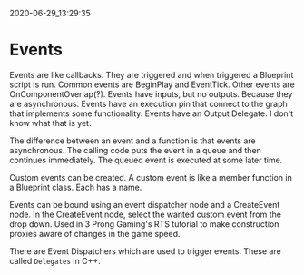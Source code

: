 2020-06-29_13:29:35

# Events

Events are like callbacks. They are triggered and when triggered a Blueprint script is run.
Common events are BeginPlay and EventTick.
Other events are OnComponentOverlap(?).
Events have inputs, but no outputs. Because they are asynchronous.
Events have an execution pin that connect to the graph that implements some functionality.
Events have an Output Delegate. I don't know what that is yet.

The difference between an event and a function is that events are asynchronous.
The calling code puts the event in a queue and then continues immediately.
The queued event is executed at some later time.

Custom events can be created.
A custom event is like a member function in a Blueprint class.
Each has a name.

Events can be bound using an event dispatcher node and a CreateEvent node.
In the CreateEvent node, select the wanted custom event from the drop down.
Used in 3 Prong Gaming's RTS tutorial to make construction proxies aware of changes in the game speed.

There are Event Dispatchers which are used to trigger events.
These are called `Delegates` in C++.
